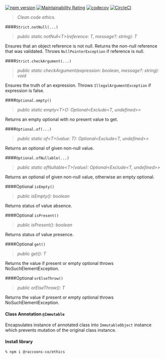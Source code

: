 [![npm version](https://badge.fury.io/js/@raccoons-co%2Fethics.svg)](https://badge.fury.io/js/@raccoons-co%2Fethics)
[![Maintainability Rating](https://sonarcloud.io/api/project_badges/measure?project=raccoons-co_ethics&metric=sqale_rating)](https://sonarcloud.io/summary/new_code?id=raccoons-co_ethics)
[![codecov](https://codecov.io/gh/raccoons-co/ethics/branch/master/graph/badge.svg?token=9X85JVC93D)](https://codecov.io/gh/raccoons-co/ethics)
[![CircleCI](https://dl.circleci.com/status-badge/img/gh/raccoons-co/ethics/tree/master.svg?style=svg)](https://dl.circleci.com/status-badge/redirect/gh/raccoons-co/ethics/tree/master)

> *Clean code ethics.*

####`Strict.notNull(...)`

>*public static notNull\<T>(reference: T, message?: string): T*

Ensures that an object reference is not null.
Returns the non-null reference that was validated.
Throws `NullPointerException` if reference is null.

####`Strict.checkArgument(...)`

>*public static checkArgument(expression: boolean, message?: string): void*

Ensures the truth of an expression.
Throws `IllegalArgumentException` if expression is false.

####`Optional.empty()`

>*public static empty\<T>(): Optional<Exclude<T, undefined>>*

Returns an empty optional with no present value to get.

####`Optional.of(...)`

>*public static of\<T>(value: T): Optional<Exclude<T, undefined>>*

Returns an optional of given non-null value.

####`Optional.ofNullable(...)`

>*public static ofNullable\<T>(value): Optional<Exclude<T, undefined>>*

Returns an optional of given non-null value, otherwise an empty optional.

####Optional `isEmpty()`

>*public isEmpty(): boolean*

Returns status of value absence.

####Optional `isPresent()`

>*public isPresent(): boolean*

Returns status of value presence.

####Optional `get()`

>*public get(): T*

Returns the value if present or empty optional throws NoSuchElementException.

####Optional `orElseThrow()`

>*public orElseThrow(): T*

Returns the value if present or empty optional throws NoSuchElementException.

#### Class Annotation  `@Immutable`

Encapsulates instance of annotated class into `ImmutableObject` instance which prevents mutation 
of the original class instance.


#### Install library
```shell script
% npm i @raccoons-co/ethics
```
